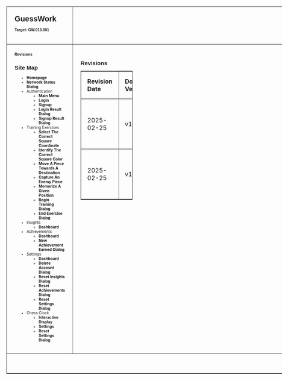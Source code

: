 
<table border="1" cellpadding="0" cellspacing="0"  class="container" style="font-size: 10px; width: 100rem;"> 
    <tr>
        <td style="text-align: left; padding: 2em;">
            <h1 style="font-family: Arial, sans-serif; margin: 0; padding: 0;">GuessWork</h1>
            <br/>
            <p class="target-version" style="font-family: Arial, sans-serif; font-weight: bold; margin: 0; padding: 0;">
            Target: GW.010.001
            </p>
            <br/>
        </td>
    </tr>  
    <tr>
        <td valign="top" class="left-bar" style="padding: 2em;"> 
            <a href="#" style="text-decoration: none; font-weight: bold;">Revisions</a>
            <h2 style="font-family: Arial, sans-serif;">Site Map</h2>
            <ul class="left-bar-list" style="padding-left: 2rem;">
                <li><a href="docs/homepage.md" style="text-decoration: none; font-weight: bold;">Homepage</a></li>
                <li><a href="docs/network-status-dialog.md" style="text-decoration: none; font-weight: bold;">Network Status Dialog</a></li>
                <li>
                    Authentication
                    <ul class="left-bar-list" style="padding-left: 2rem;">
                        <li><a href="docs/authentication/main-menu.md" style="text-decoration: none; font-weight: bold;">Main Menu</a></li>
                        <li><a href="docs/authentication/login.md" style="text-decoration: none; font-weight: bold;">Login</a></li>
                        <li><a href="docs/authentication/signup.md" style="text-decoration: none; font-weight: bold;">Signup</a></li>
                        <li><a href="docs/authentication/login-result-dialog.md" style="text-decoration: none; font-weight: bold;">Login Result Dialog</a></li>
                        <li><a href="docs/authentication/signup-result-dialog.md" style="text-decoration: none; font-weight: bold;">Signup Result Dialog</a></li>
                    </ul>
                </li>
                <li>
                    Training Exercises
                    <ul class="left-bar-list" style="padding-left: 2rem;">
                        <li><a href="docs/training-exercises/select-the-correct-square-coordinate.md" style="text-decoration: none; font-weight: bold;">Select The Correct Square Coordinate</a></li>
                        <li><a href="docs/training-exercises/identify-the-correct-square-color.md" style="text-decoration: none; font-weight: bold;">Identify The Correct Square Color</a></li>
                        <li><a href="docs/training-exercises/move-a-piece-towards-a-destination.md" style="text-decoration: none; font-weight: bold;">Move A Piece Towards A Destination</a></li>
                        <li><a href="docs/training-exercises/capture-an-enemy-piece.md" style="text-decoration: none; font-weight: bold;">Capture An Enemy Piece</a></li>
                        <li><a href="docs/training-exercises/memorize-a-given-position.md" style="text-decoration: none; font-weight: bold;">Memorize A Given Position</a></li>
                        <li><a href="docs/training-exercises/begin-training-dialog.md" style="text-decoration: none; font-weight: bold;">Begin Training Dialog</a></li>
                        <li><a href="docs/training-exercises/end-exercise-dialog.md" style="text-decoration: none; font-weight: bold;">End Exercise Dialog</a></li>
                    </ul>
                </li>
                <li>
                    Insights
                    <ul class="left-bar-list" style="padding-left: 2rem;">
                        <li><a href="docs/insights/dashboard.md" style="text-decoration: none; font-weight: bold;">Dashboard</a></li>
                    </ul>
                </li>
                <li>
                    Achievements
                    <ul class="left-bar-list" style="padding-left: 2rem;">
                        <li><a href="docs/achievements/dashboard.md" style="text-decoration: none; font-weight: bold;">Dashboard</a></li>
                        <li><a href="docs/achievements/new-achievement-earned-dialog.md" style="text-decoration: none; font-weight: bold;">New Achievement Earned Dialog</a></li>
                    </ul>
                </li>
                <li>
                    Settings
                    <ul class="left-bar-list" style="padding-left: 2rem;">
                        <li><a href="docs/settings/dashboard.md" style="text-decoration: none; font-weight: bold;">Dashboard</a></li>
                        <li><a href="docs/settings/delete-account-dialog.md" style="text-decoration: none; font-weight: bold;">Delete Account Dialog</a></li>
                        <li><a href="docs/settings/reset-insights-dialog.md" style="text-decoration: none; font-weight: bold;">Reset Insights Dialog</a></li>
                        <li><a href="docs/settings/reset-achievements-dialog.md" style="text-decoration: none; font-weight: bold;">Reset Achievements Dialog</a></li>
                        <li><a href="docs/settings/reset-settings-dialog.md" style="text-decoration: none; font-weight: bold;">Reset Settings Dialog</a></li>
                    </ul>
                </li>
                <li>
                    Chess Clock
                    <ul class="left-bar-list" style="padding-left: 2rem;">
                        <li><a href="docs/chess-clock/interactive-display.md" style="text-decoration: none; font-weight: bold;">Interactive Display</a></li>
                        <li><a href="docs/chess-clock/settings.md" style="text-decoration: none; font-weight: bold;">Settings</a></li>
                        <li><a href="docs/chess-clock/reset-settings-dialog.md" style="text-decoration: none; font-weight: bold;">Reset Settings Dialog</a></li>
                    </ul>
                </li>
            </ul>
        </td>
        <td valign="top" class="right-bar" style="padding: 2em; width: 100%;">
            <h2 style="font-family: Arial, sans-serif;">Revisions</h2>
            <table border="1" cellpadding="1" cellspacing="0" style="border-collapse: collapse; margin-top: 10px;  width: 10%;">
                <thead>
                    <tr>
                        <th style="padding: 1em; text-align: left;">Revision Date</th>
                        <th style="padding: 1em; text-align: left;">Document Version</th>
                        <th style="padding: 1em; text-align: left;">Description</th>
                        <th style="padding: 1em; text-align: left;">Tracking Notes</th>
                        <th style="padding: 1em; text-align: left;">Approved By</th>
                    </tr>
                </thead>
                <tbody>
                    <tr>
                        <td style="padding: 1em; text-align: left;">2025-02-25</td>
                        <td style="padding: 1em; text-align: left;">v1.0.0</td>
                        <td style="padding: 1em; text-align: left;">Initial Document Version</td>
                        <td style="padding: 1em; text-align: left;">N/A</td>
                        <td style="padding: 1em; text-align: left;">Araneta, Vaughn Cedric L. (Project Manager)</td>
                    </tr>
                    <tr>
                        <td style="padding: 1em; text-align: left;">2025-02-25</td>
                        <td style="padding: 1em; text-align: left;">v1.0.1</td>
                        <td style="padding: 1em; text-align: left;">Fixed Styling Problem</td>
                        <td style="padding: 1em; text-align: left;">N/A</td>
                        <td style="padding: 1em; text-align: left;">Araneta, Vaughn Cedric L. (Project Manager)</td>
                    </tr>
                </tbody>
            </table>
        </td>
    </tr>
    <tr>
        <td colspan="2" align="center" class="footer" style="text-align: center; padding: 1em;">
            <p style="font-family: Arial, sans-serif;">&copy; 2025 KnightVision</p>
        </td>
    </tr>
</table>
